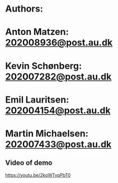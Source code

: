 # 

# Authors:
# Anton Matzen: 202008936@post.au.dk
# Kevin Schønberg: 202007282@post.au.dk
# Emil Lauritsen: 202004154@post.au.dk
# Martin Michaelsen: 202007433@post.au.dk


## Video of demo
https://youtu.be/2kqWTvpPbT0
